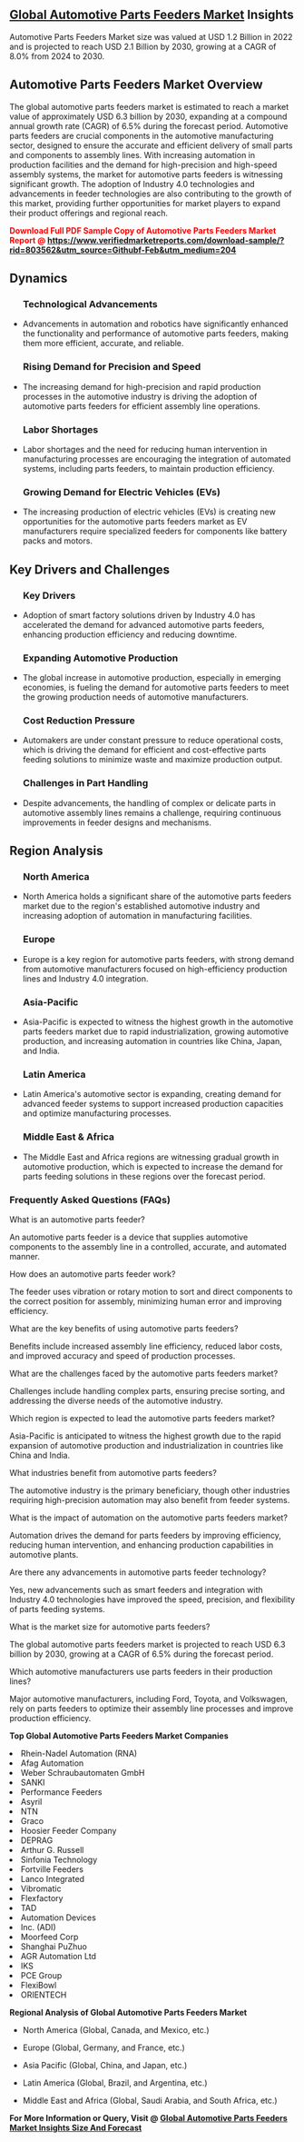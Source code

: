 <h2><a href="https://www.verifiedmarketreports.com/download-sample/?rid=803562&amp;utm_source=Githubf&amp;utm_medium=204" target="_blank">Global Automotive Parts Feeders Market</a> Insights</h2><p>Automotive Parts Feeders Market size was valued at USD 1.2 Billion in 2022 and is projected to reach USD 2.1 Billion by 2030, growing at a CAGR of 8.0% from 2024 to 2030.</p><p> <h2>Automotive Parts Feeders Market Overview</h2> <p>The global automotive parts feeders market is estimated to reach a market value of approximately USD 6.3 billion by 2030, expanding at a compound annual growth rate (CAGR) of 6.5% during the forecast period. Automotive parts feeders are crucial components in the automotive manufacturing sector, designed to ensure the accurate and efficient delivery of small parts and components to assembly lines. With increasing automation in production facilities and the demand for high-precision and high-speed assembly systems, the market for automotive parts feeders is witnessing significant growth. The adoption of Industry 4.0 technologies and advancements in feeder technologies are also contributing to the growth of this market, providing further opportunities for market players to expand their product offerings and regional reach.</p> <p><strong><p><span class=""><span style="color: #ff0000;"><strong>Download Full PDF Sample Copy of Automotive Parts Feeders Market Report</strong> @ </span><a href="https://www.verifiedmarketreports.com/download-sample/?rid=803562&amp;utm_source=Githubf-Feb&amp;utm_medium=204" target="_blank">https://www.verifiedmarketreports.com/download-sample/?rid=803562&amp;utm_source=Githubf-Feb&amp;utm_medium=204</a></span></p></strong></p> <h2>Dynamics</h2> <ul> <h3>Technological Advancements</h3> <li>Advancements in automation and robotics have significantly enhanced the functionality and performance of automotive parts feeders, making them more efficient, accurate, and reliable.</li> <h3>Rising Demand for Precision and Speed</h3> <li>The increasing demand for high-precision and rapid production processes in the automotive industry is driving the adoption of automotive parts feeders for efficient assembly line operations.</li> <h3>Labor Shortages</h3> <li>Labor shortages and the need for reducing human intervention in manufacturing processes are encouraging the integration of automated systems, including parts feeders, to maintain production efficiency.</li> <h3>Growing Demand for Electric Vehicles (EVs)</h3> <li>The increasing production of electric vehicles (EVs) is creating new opportunities for the automotive parts feeders market as EV manufacturers require specialized feeders for components like battery packs and motors.</li> </ul> <h2>Key Drivers and Challenges</h2> <ul> <h3>Key Drivers</h3> <li>Adoption of smart factory solutions driven by Industry 4.0 has accelerated the demand for advanced automotive parts feeders, enhancing production efficiency and reducing downtime.</li> <h3>Expanding Automotive Production</h3> <li>The global increase in automotive production, especially in emerging economies, is fueling the demand for automotive parts feeders to meet the growing production needs of automotive manufacturers.</li> <h3>Cost Reduction Pressure</h3> <li>Automakers are under constant pressure to reduce operational costs, which is driving the demand for efficient and cost-effective parts feeding solutions to minimize waste and maximize production output.</li> <h3>Challenges in Part Handling</h3> <li>Despite advancements, the handling of complex or delicate parts in automotive assembly lines remains a challenge, requiring continuous improvements in feeder designs and mechanisms.</li> </ul> <h2>Region Analysis</h2> <ul> <h3>North America</h3> <li>North America holds a significant share of the automotive parts feeders market due to the region's established automotive industry and increasing adoption of automation in manufacturing facilities.</li> <h3>Europe</h3> <li>Europe is a key region for automotive parts feeders, with strong demand from automotive manufacturers focused on high-efficiency production lines and Industry 4.0 integration.</li> <h3>Asia-Pacific</h3> <li>Asia-Pacific is expected to witness the highest growth in the automotive parts feeders market due to rapid industrialization, growing automotive production, and increasing automation in countries like China, Japan, and India.</li> <h3>Latin America</h3> <li>Latin America's automotive sector is expanding, creating demand for advanced feeder systems to support increased production capacities and optimize manufacturing processes.</li> <h3>Middle East & Africa</h3> <li>The Middle East and Africa regions are witnessing gradual growth in automotive production, which is expected to increase the demand for parts feeding solutions in these regions over the forecast period.</li> </ul> <h3>Frequently Asked Questions (FAQs)</h3> <p>What is an automotive parts feeder?</p> <p>An automotive parts feeder is a device that supplies automotive components to the assembly line in a controlled, accurate, and automated manner.</p> <p>How does an automotive parts feeder work?</p> <p>The feeder uses vibration or rotary motion to sort and direct components to the correct position for assembly, minimizing human error and improving efficiency.</p> <p>What are the key benefits of using automotive parts feeders?</p> <p>Benefits include increased assembly line efficiency, reduced labor costs, and improved accuracy and speed of production processes.</p> <p>What are the challenges faced by the automotive parts feeders market?</p> <p>Challenges include handling complex parts, ensuring precise sorting, and addressing the diverse needs of the automotive industry.</p> <p>Which region is expected to lead the automotive parts feeders market?</p> <p>Asia-Pacific is anticipated to witness the highest growth due to the rapid expansion of automotive production and industrialization in countries like China and India.</p> <p>What industries benefit from automotive parts feeders?</p> <p>The automotive industry is the primary beneficiary, though other industries requiring high-precision automation may also benefit from feeder systems.</p> <p>What is the impact of automation on the automotive parts feeders market?</p> <p>Automation drives the demand for parts feeders by improving efficiency, reducing human intervention, and enhancing production capabilities in automotive plants.</p> <p>Are there any advancements in automotive parts feeder technology?</p> <p>Yes, new advancements such as smart feeders and integration with Industry 4.0 technologies have improved the speed, precision, and flexibility of parts feeding systems.</p> <p>What is the market size for automotive parts feeders?</p> <p>The global automotive parts feeders market is projected to reach USD 6.3 billion by 2030, growing at a CAGR of 6.5% during the forecast period.</p> <p>Which automotive manufacturers use parts feeders in their production lines?</p> <p>Major automotive manufacturers, including Ford, Toyota, and Volkswagen, rely on parts feeders to optimize their assembly line processes and improve production efficiency.</p> </p><p><strong>Top Global Automotive Parts Feeders Market Companies</strong></p><div data-test-id=""><p><li>Rhein-Nadel Automation (RNA)</li><li> Afag Automation</li><li> Weber Schraubautomaten GmbH</li><li> SANKI</li><li> Performance Feeders</li><li> Asyril</li><li> NTN</li><li> Graco</li><li> Hoosier Feeder Company</li><li> DEPRAG</li><li> Arthur G. Russell</li><li> Sinfonia Technology</li><li> Fortville Feeders</li><li> Lanco Integrated</li><li> Vibromatic</li><li> Flexfactory</li><li> TAD</li><li> Automation Devices</li><li> Inc. (ADI)</li><li> Moorfeed Corp</li><li> Shanghai PuZhuo</li><li> AGR Automation Ltd</li><li> IKS</li><li> PCE Group</li><li> FlexiBowl</li><li> ORIENTECH</li></p><div><strong>Regional Analysis of&nbsp;Global Automotive Parts Feeders Market</strong></div><ul><li dir="ltr"><p dir="ltr">North America&nbsp;(Global, Canada, and Mexico, etc.)</p></li><li dir="ltr"><p dir="ltr">Europe (Global, Germany, and France, etc.)</p></li><li dir="ltr"><p dir="ltr">Asia Pacific&nbsp;(Global, China, and Japan, etc.)</p></li><li dir="ltr"><p dir="ltr">Latin America&nbsp;(Global, Brazil, and Argentina, etc.)</p></li><li dir="ltr">Middle East and Africa&nbsp;(Global, Saudi Arabia, and South Africa, etc.)</li></ul><p><strong>For More Information or Query, Visit @&nbsp;</strong><strong><a href="https://www.verifiedmarketreports.com/product/automotive-parts-feeders-market/?utm_source=Githubf&amp;utm_medium=204" target="_blank">Global Automotive Parts Feeders Market Insights Size And Forecast</a></strong></p></div>
